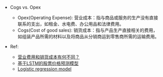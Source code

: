 - Cogs vs. Opex
  + Opex(Operating Expense): 营业成本：指与商品或服务的生产没有直接联系的支出，如租金、水电费、办公用品和法律费用。
  + Cogs(Cost of good sales): 销货成本：指与产品生产直接相关的费用，如组装产品所需的材料以及将商品从分销商运到零售商所需的运输费用。






- Ref: 
  - [营业费用和销货成本有何不同？](http://abcexchange.io/ask/answers/101314/what-are-differences-between-operating-expenses-and-cost-goods-sold-cogs.asp)
  - [基于LSTM的股票价格预测模型](https://bigquant.com/wiki/doc/gupiaojiage-moxing-cYYXJYekqe)
  - [Logistic regression model](https://christophm.github.io/interpretable-ml-book/logistic.html)